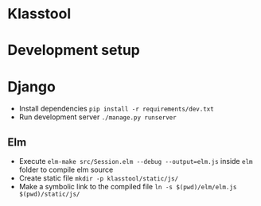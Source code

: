 # Klasstool

# Development setup

# Django

- Install dependencies `pip install -r requirements/dev.txt`
- Run development server `./manage.py runserver`

## Elm

- Execute `elm-make src/Session.elm --debug --output=elm.js` inside `elm` folder to compile elm source
- Create static file `mkdir -p klasstool/static/js/`
- Make a symbolic link to the compiled file `ln -s $(pwd)/elm/elm.js $(pwd)/static/js/`
